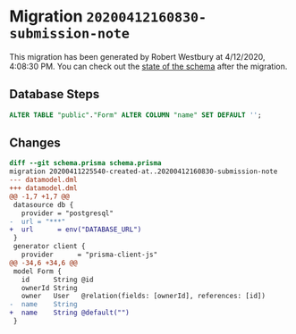 # Migration `20200412160830-submission-note`

This migration has been generated by Robert Westbury at 4/12/2020, 4:08:30 PM.
You can check out the [state of the schema](./schema.prisma) after the migration.

## Database Steps

```sql
ALTER TABLE "public"."Form" ALTER COLUMN "name" SET DEFAULT '';
```

## Changes

```diff
diff --git schema.prisma schema.prisma
migration 20200411225540-created-at..20200412160830-submission-note
--- datamodel.dml
+++ datamodel.dml
@@ -1,7 +1,7 @@
 datasource db {
   provider = "postgresql"
-  url = "***"
+  url      = env("DATABASE_URL")
 }
 generator client {
   provider      = "prisma-client-js"
@@ -34,6 +34,6 @@
 model Form {
   id      String @id
   ownerId String
   owner   User   @relation(fields: [ownerId], references: [id])
-  name    String
+  name    String @default("")
 }
```


